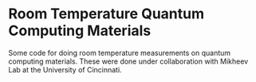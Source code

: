 # Room Temperature Quantum Computing Materials
Some code for doing room temperature measurements on quantum computing materials. These were done under collaboration with Mikheev Lab at the University of Cincinnati. 
